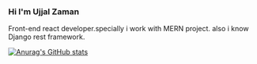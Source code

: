 ### Hi I'm Ujjal Zaman
Front-end react developer.specially i work with MERN project. also i know Django rest framework.

[![Anurag's GitHub stats](https://github-readme-stats.vercel.app/api?username=Ujjalzaman)](https://github.com/anuraghazra/github-readme-stats)

